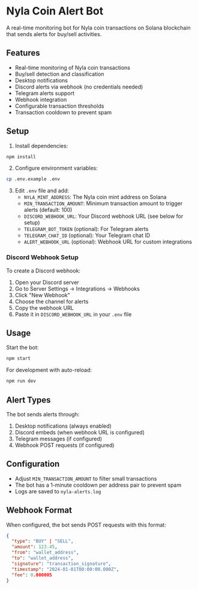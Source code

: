 # Nyla Coin Alert Bot

A real-time monitoring bot for Nyla coin transactions on Solana blockchain that sends alerts for buy/sell activities.

## Features

- Real-time monitoring of Nyla coin transactions
- Buy/sell detection and classification
- Desktop notifications
- Discord alerts via webhook (no credentials needed)
- Telegram alerts support
- Webhook integration
- Configurable transaction thresholds
- Transaction cooldown to prevent spam

## Setup

1. Install dependencies:
```bash
npm install
```

2. Configure environment variables:
```bash
cp .env.example .env
```

3. Edit `.env` file and add:
   - `NYLA_MINT_ADDRESS`: The Nyla coin mint address on Solana
   - `MIN_TRANSACTION_AMOUNT`: Minimum transaction amount to trigger alerts (default: 100)
   - `DISCORD_WEBHOOK_URL`: Your Discord webhook URL (see below for setup)
   - `TELEGRAM_BOT_TOKEN` (optional): For Telegram alerts
   - `TELEGRAM_CHAT_ID` (optional): Your Telegram chat ID
   - `ALERT_WEBHOOK_URL` (optional): Webhook URL for custom integrations

### Discord Webhook Setup

To create a Discord webhook:

1. Open your Discord server
2. Go to Server Settings → Integrations → Webhooks
3. Click "New Webhook"
4. Choose the channel for alerts
5. Copy the webhook URL
6. Paste it in `DISCORD_WEBHOOK_URL` in your `.env` file

## Usage

Start the bot:
```bash
npm start
```

For development with auto-reload:
```bash
npm run dev
```

## Alert Types

The bot sends alerts through:
1. Desktop notifications (always enabled)
2. Discord embeds (when webhook URL is configured)
3. Telegram messages (if configured)
4. Webhook POST requests (if configured)

## Configuration

- Adjust `MIN_TRANSACTION_AMOUNT` to filter small transactions
- The bot has a 1-minute cooldown per address pair to prevent spam
- Logs are saved to `nyla-alerts.log`

## Webhook Format

When configured, the bot sends POST requests with this format:
```json
{
  "type": "BUY" | "SELL",
  "amount": 123.45,
  "from": "wallet_address",
  "to": "wallet_address",
  "signature": "transaction_signature",
  "timestamp": "2024-01-01T00:00:00.000Z",
  "fee": 0.000005
}
```